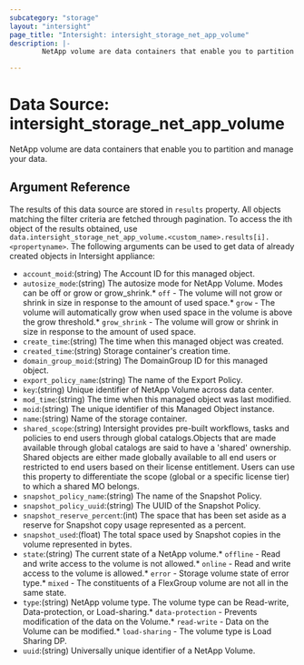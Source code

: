 ```yaml
---
subcategory: "storage"
layout: "intersight"
page_title: "Intersight: intersight_storage_net_app_volume"
description: |-
        NetApp volume are data containers that enable you to partition and manage your data.

---
```


# Data Source: intersight_storage_net_app_volume
NetApp volume are data containers that enable you to partition and manage your data.
## Argument Reference
The results of this data source are stored in `results` property.
All objects matching the filter criteria are fetched through pagination.
To access the ith object of the results obtained, use `data.intersight_storage_net_app_volume.<custom_name>.results[i].<propertyname>`.
The following arguments can be used to get data of already created objects in Intersight appliance:
* `account_moid`:(string) The Account ID for this managed object. 
* `autosize_mode`:(string) The autosize mode for NetApp Volume. Modes can be off or grow or grow_shrink.* `off` - The volume will not grow or shrink in size in response to the amount of used space.* `grow` - The volume will automatically grow when used space in the volume is above the grow threshold.* `grow_shrink` - The volume will grow or shrink in size in response to the amount of used space. 
* `create_time`:(string) The time when this managed object was created. 
* `created_time`:(string) Storage container's creation time. 
* `domain_group_moid`:(string) The DomainGroup ID for this managed object. 
* `export_policy_name`:(string) The name of the Export Policy. 
* `key`:(string) Unique identifier of NetApp Volume across data center. 
* `mod_time`:(string) The time when this managed object was last modified. 
* `moid`:(string) The unique identifier of this Managed Object instance. 
* `name`:(string) Name of the storage container. 
* `shared_scope`:(string) Intersight provides pre-built workflows, tasks and policies to end users through global catalogs.Objects that are made available through global catalogs are said to have a 'shared' ownership. Shared objects are either made globally available to all end users or restricted to end users based on their license entitlement. Users can use this property to differentiate the scope (global or a specific license tier) to which a shared MO belongs. 
* `snapshot_policy_name`:(string) The name of the Snapshot Policy. 
* `snapshot_policy_uuid`:(string) The UUID of the Snapshot Policy. 
* `snapshot_reserve_percent`:(int) The space that has been set aside as a reserve for Snapshot copy usage represented as a percent. 
* `snapshot_used`:(float) The total space used by Snapshot copies in the volume represented in bytes. 
* `state`:(string) The current state of a NetApp volume.* `offline` - Read and write access to the volume is not allowed.* `online` - Read and write access to the volume is allowed.* `error` - Storage volume state of error type.* `mixed` - The constituents of a FlexGroup volume are not all in the same state. 
* `type`:(string) NetApp volume type. The volume type can be Read-write, Data-protection, or Load-sharing.* `data-protection` - Prevents modification of the data on the Volume.* `read-write` - Data on the Volume can be modified.* `load-sharing` - The volume type is Load Sharing DP. 
* `uuid`:(string) Universally unique identifier of a NetApp Volume. 
 
